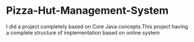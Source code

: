 # Pizza-Hut-Management-System
I did a project completely based on Core Java concepts.This project having a complete structure of implementation based on online system
